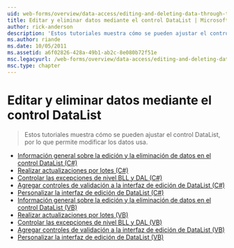 ```yaml
---
uid: web-forms/overview/data-access/editing-and-deleting-data-through-the-datalist/index
title: Editar y eliminar datos mediante el control DataList | Microsoft Docs
author: rick-anderson
description: 'Estos tutoriales muestra cómo se pueden ajustar el control DataList, por lo que permite modificar los datos usa.'
ms.author: riande
ms.date: 10/05/2011
ms.assetid: a6f02826-428a-49b1-ab2c-8e080b72f51e
msc.legacyurl: /web-forms/overview/data-access/editing-and-deleting-data-through-the-datalist
msc.type: chapter
---
```

<a name="editing-and-deleting-data-through-the-datalist"></a>Editar y eliminar datos mediante el control DataList
====================
> Estos tutoriales muestra cómo se pueden ajustar el control DataList, por lo que permite modificar los datos usa.


- [Información general sobre la edición y la eliminación de datos en el control DataList (C#)](an-overview-of-editing-and-deleting-data-in-the-datalist-cs.md)
- [Realizar actualizaciones por lotes (C#)](performing-batch-updates-cs.md)
- [Controlar las excepciones de nivel BLL y DAL (C#)](handling-bll-and-dal-level-exceptions-cs.md)
- [Agregar controles de validación a la interfaz de edición de DataList (C#)](adding-validation-controls-to-the-datalist-s-editing-interface-cs.md)
- [Personalizar la interfaz de edición de DataList (C#)](customizing-the-datalist-s-editing-interface-cs.md)
- [Información general sobre la edición y la eliminación de datos en el control DataList (VB)](an-overview-of-editing-and-deleting-data-in-the-datalist-vb.md)
- [Realizar actualizaciones por lotes (VB)](performing-batch-updates-vb.md)
- [Controlar las excepciones de nivel BLL y DAL (VB)](handling-bll-and-dal-level-exceptions-vb.md)
- [Agregar controles de validación a la interfaz de edición de DataList (VB)](adding-validation-controls-to-the-datalist-s-editing-interface-vb.md)
- [Personalizar la interfaz de edición de DataList (VB)](customizing-the-datalist-s-editing-interface-vb.md)
